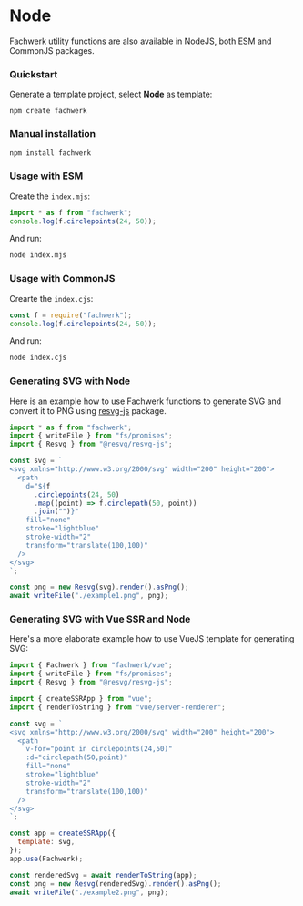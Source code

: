 # Node

Fachwerk utility functions are also available in NodeJS, both ESM and CommonJS packages.

### Quickstart

Generate a template project, select **Node** as template:

```
npm create fachwerk
```

### Manual installation

```bash
npm install fachwerk
```

### Usage with ESM

Create the `index.mjs`:

```js
import * as f from "fachwerk";
console.log(f.circlepoints(24, 50));
```

And run:

```bash
node index.mjs
```

### Usage with CommonJS

Crearte the `index.cjs`:

```js
const f = require("fachwerk");
console.log(f.circlepoints(24, 50));
```

And run:

```bash
node index.cjs
```

### Generating SVG with Node

Here is an example how to use Fachwerk functions to generate SVG and convert it to PNG using [resvg-js](https://github.com/yisibl/resvg-js) package.

```js
import * as f from "fachwerk";
import { writeFile } from "fs/promises";
import { Resvg } from "@resvg/resvg-js";

const svg = `
<svg xmlns="http://www.w3.org/2000/svg" width="200" height="200">
  <path
    d="${f
      .circlepoints(24, 50)
      .map((point) => f.circlepath(50, point))
      .join("")}"
    fill="none"
    stroke="lightblue"
    stroke-width="2"
    transform="translate(100,100)"
  />
</svg>
`;

const png = new Resvg(svg).render().asPng();
await writeFile("./example1.png", png);
```

### Generating SVG with Vue SSR and Node

Here's a more elaborate example how to use VueJS template for generating SVG:

```js
import { Fachwerk } from "fachwerk/vue";
import { writeFile } from "fs/promises";
import { Resvg } from "@resvg/resvg-js";

import { createSSRApp } from "vue";
import { renderToString } from "vue/server-renderer";

const svg = `
<svg xmlns="http://www.w3.org/2000/svg" width="200" height="200">
  <path
    v-for="point in circlepoints(24,50)"
    :d="circlepath(50,point)"
    fill="none"
    stroke="lightblue"
    stroke-width="2"
    transform="translate(100,100)"
  />
</svg>
`;

const app = createSSRApp({
  template: svg,
});
app.use(Fachwerk);

const renderedSvg = await renderToString(app);
const png = new Resvg(renderedSvg).render().asPng();
await writeFile("./example2.png", png);
```
